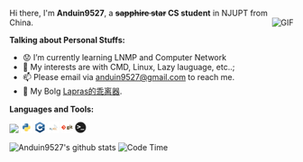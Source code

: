 Hi there, I'm **Anduin9527**, a **<del>sapphire star</del> CS student**  in NJUPT  from China.
  <img align="right" alt="GIF" src="https://i.pinimg.com/originals/e4/26/70/e426702edf874b181aced1e2fa5c6cde.gif" />

**Talking about Personal Stuffs:**

- 😟 I’m currently learning LNMP and Computer Network
- 🤔 My interests are with CMD, Linux, Lazy lauguage, etc..;
- 📫 Please email via anduin9527@gmail.com to reach me.
- 📝 My Bolg [Lapras的乖离器](https://lapras.xyz).


**Languages and Tools:**  

<code><img height="20" src="https://pytorch.org/assets/images/pytorch-logo.png"></code>
<code><img height="20" src="https://raw.githubusercontent.com/github/explore/80688e429a7d4ef2fca1e82350fe8e3517d3494d/topics/python/python.png"></code>
<code><img height="20" src="https://raw.githubusercontent.com/github/explore/80688e429a7d4ef2fca1e82350fe8e3517d3494d/topics/cpp/cpp.png"></code>
<code><img height="20" src="https://raw.githubusercontent.com/github/explore/80688e429a7d4ef2fca1e82350fe8e3517d3494d/topics/mysql/mysql.png"></code>
<code><img height="20" src="https://raw.githubusercontent.com/github/explore/80688e429a7d4ef2fca1e82350fe8e3517d3494d/topics/git/git.png"></code>
<code><img height="20" src="https://raw.githubusercontent.com/github/explore/80688e429a7d4ef2fca1e82350fe8e3517d3494d/topics/terminal/terminal.png"></code>

![Anduin9527's github stats](https://github-readme-stats.vercel.app/api?username=anduin9527&show_icons=true&hide_border=true)
![Code Time](https://img.shields.io/endpoint?style=social&url=https://codetime-api.datreks.com/badge/2819?logoColor=dark%26project=%26recentMS=0%26showProject=false)
